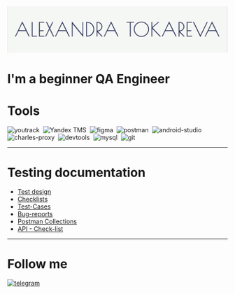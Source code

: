 ![Headers](https://github.com/AlexandraTM01/AlexandraTM01/blob/main/assets/Снимок%20экрана%202023-11-08%20в%2018.50.59.png)

# I'm a beginner QA Engineer


# Tools

<div>
 <img src="https://upload.wikimedia.org/wikipedia/commons/thumb/8/8d/YouTrack_Icon.svg/1024px-YouTrack_Icon.svg.png?20200803082248" title="youtrack" alt="youtrack" width="40" height="40"/>&nbsp
 <img src="https://cdn.jsdelivr.net/gh/devicons/devicon/icons/Yandex TMS/YandexTMS-original.svg" title="Yandex TMS" alt="Yandex TMS" width="40" height="40"/>&nbsp
<img src="https://cdn.jsdelivr.net/gh/devicons/devicon/icons/figma/figma-original.svg" title="figma" alt="figma" width="40" height="40"/>&nbsp
 <img src="https://seeklogo.com/images/P/postman-logo-0087CA0D15-seeklogo.com.png" title="postman" alt="postman" width="40" height="40"/>&nbsp
<img src="https://cdn.jsdelivr.net/gh/devicons/devicon/icons/androidstudio/androidstudio-original.svg" title="android-studio" alt="android-studio" width="40" height="40"/>&nbsp
<img src="https://cdn.icon-icons.com/icons2/3053/PNG/512/charles_proxy_macos_bigsur_icon_190302.png" title="charles-proxy" alt="charles-proxy" width="40" height="40"/>&nbsp
 <img src="https://d33wubrfki0l68.cloudfront.net/38b5c953a4667366685d55db55d057c86db1fc54/a0fdc/static/acae6b24d940347661ca901ea07f47c1/chrome-dev-logo-icon.png" title="devtools" alt="devtools" width="40" height="40"/>&nbsp
<img src="https://cdn.jsdelivr.net/gh/devicons/devicon/icons/mysql/mysql-original.svg" title="mysql" alt="mysql" width="40" height="40"/>&nbsp
<img src="https://cdn.jsdelivr.net/gh/devicons/devicon/icons/git/git-original.svg" title="git" alt="git" width="40" height="40"/>&nbsp
<div>

---


# Testing documentation


- [Test design](https://github.com/AlexandraTM01/QA_portfolio/tree/main/Тест-дизайн)
- [Checklists](https://github.com/AlexandraTM01/QA_portfolio/blob/main/Тестовая-документация/Чек-листы%20функциональность%20«Сделать%20заказ».pdf)
- [Test-Cases](https://github.com/AlexandraTM01/QA_portfolio/blob/main/Тестовая-документация/Тест-кейсы%20Яндекс%20Метро.pdf)
- [Bug-reports](https://github.com/AlexandraTM01/QA_portfolio/tree/main/Баг-репорты)
- [Postman Collections](https://github.com/AlexandraTM01/QA_portfolio/blob/main/API/Тестирование%20API.%20Яндекс.Прилавок.postman_collection.json)
- [API - Check-list](https://github.com/AlexandraTM01/QA_portfolio/blob/main/API/Чек-лист%20тестирование%20API.pdf)

---


# Follow me

  <div id="badges">
    </a>
    <a href="https://t.me/alexandra_tva" target="_blank">
      <img src="https://cdn-icons-png.flaticon.com/512/2111/2111646.png" width="40" height="40" alt="telegram" />
    </a>
  </div>

